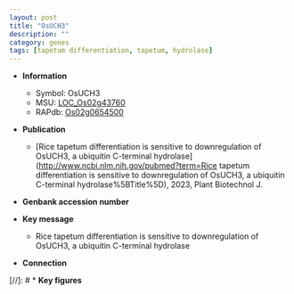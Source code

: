 ```yaml
---
layout: post
title: "OsUCH3"
description: ""
category: genes
tags: [tapetum differentiation, tapetum, hydrolase]
---
```


* **Information**  
    + Symbol: OsUCH3  
    + MSU: [LOC_Os02g43760](http://rice.uga.edu/cgi-bin/ORF_infopage.cgi?orf=LOC_Os02g43760)  
    + RAPdb: [Os02g0654500](https://rapdb.dna.affrc.go.jp/locus/?name=Os02g0654500)  

* **Publication**  
    + [Rice tapetum differentiation is sensitive to downregulation of OsUCH3, a ubiquitin C-terminal hydrolase](http://www.ncbi.nlm.nih.gov/pubmed?term=Rice tapetum differentiation is sensitive to downregulation of OsUCH3, a ubiquitin C-terminal hydrolase%5BTitle%5D), 2023, Plant Biotechnol J.

* **Genbank accession number**  

* **Key message**  
    + Rice tapetum differentiation is sensitive to downregulation of OsUCH3, a ubiquitin C-terminal hydrolase

* **Connection**  

[//]: # * **Key figures**  


